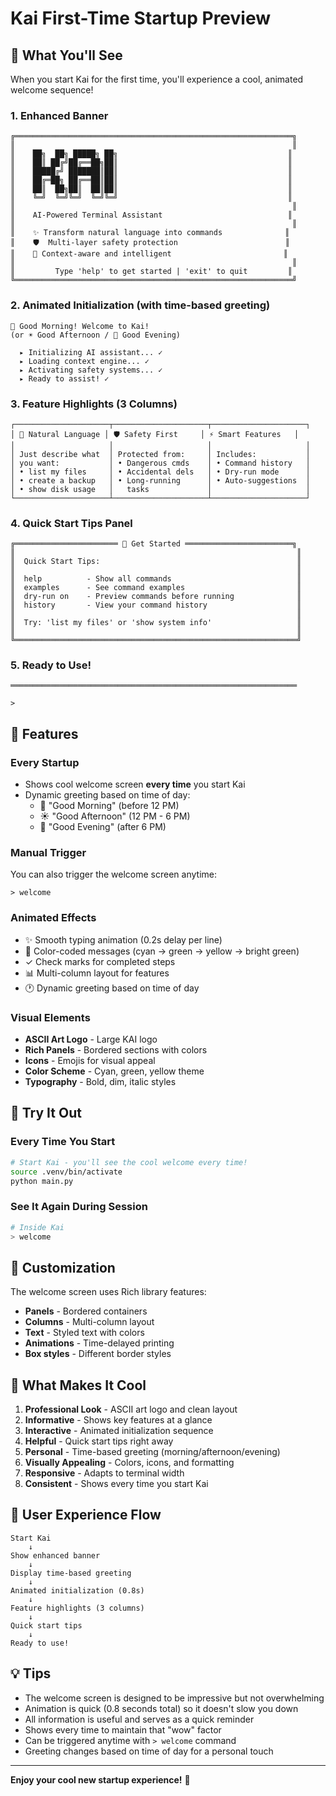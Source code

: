 # Kai First-Time Startup Preview

## 🎨 What You'll See

When you start Kai for the first time, you'll experience a cool, animated welcome sequence!

### 1. Enhanced Banner
```
╔══════════════════════════════════════════════════════════════╗
║                                                              ║
║    ██╗  ██╗ █████╗ ██╗                                      ║
║    ██║ ██╔╝██╔══██╗██║                                      ║
║    █████╔╝ ███████║██║                                      ║
║    ██╔═██╗ ██╔══██║██║                                      ║
║    ██║  ██╗██║  ██║██║                                      ║
║    ╚═╝  ╚═╝╚═╝  ╚═╝╚═╝                                      ║
║                                                              ║
║    AI-Powered Terminal Assistant                            ║
║                                                              ║
║    ✨ Transform natural language into commands              ║
║    🛡️  Multi-layer safety protection                        ║
║    🎯 Context-aware and intelligent                         ║
║                                                              ║
║         Type 'help' to get started | 'exit' to quit         ║
╚══════════════════════════════════════════════════════════════╝
```

### 2. Animated Initialization (with time-based greeting)
```
🌅 Good Morning! Welcome to Kai!
(or ☀️ Good Afternoon / 🌙 Good Evening)

  ▸ Initializing AI assistant... ✓
  ▸ Loading context engine... ✓
  ▸ Activating safety systems... ✓
  ▸ Ready to assist! ✓
```

### 3. Feature Highlights (3 Columns)
```
┌─────────────────────┬─────────────────────┬─────────────────────┐
│ 🤖 Natural Language │ 🛡️ Safety First     │ ⚡ Smart Features   │
│                     │                     │                     │
│ Just describe what  │ Protected from:     │ Includes:           │
│ you want:           │ • Dangerous cmds    │ • Command history   │
│ • list my files     │ • Accidental dels   │ • Dry-run mode      │
│ • create a backup   │ • Long-running      │ • Auto-suggestions  │
│ • show disk usage   │   tasks             │                     │
└─────────────────────┴─────────────────────┴─────────────────────┘
```

### 4. Quick Start Tips Panel
```
╔═══════════════════════ 🚀 Get Started ════════════════════════╗
║                                                               ║
║  Quick Start Tips:                                            ║
║                                                               ║
║  help          - Show all commands                            ║
║  examples      - See command examples                         ║
║  dry-run on    - Preview commands before running              ║
║  history       - View your command history                    ║
║                                                               ║
║  Try: 'list my files' or 'show system info'                   ║
║                                                               ║
╚═══════════════════════════════════════════════════════════════╝
```

### 5. Ready to Use!
```
════════════════════════════════════════════════════════════════

>
```

## 🎯 Features

### Every Startup
- Shows cool welcome screen **every time** you start Kai
- Dynamic greeting based on time of day:
  - 🌅 "Good Morning" (before 12 PM)
  - ☀️ "Good Afternoon" (12 PM - 6 PM)
  - 🌙 "Good Evening" (after 6 PM)

### Manual Trigger
You can also trigger the welcome screen anytime:
```
> welcome
```

### Animated Effects
- ✨ Smooth typing animation (0.2s delay per line)
- 🎨 Color-coded messages (cyan → green → yellow → bright green)
- ✓ Check marks for completed steps
- 📊 Multi-column layout for features
- 🕐 Dynamic greeting based on time of day

### Visual Elements
- **ASCII Art Logo** - Large KAI logo
- **Rich Panels** - Bordered sections with colors
- **Icons** - Emojis for visual appeal
- **Color Scheme** - Cyan, green, yellow theme
- **Typography** - Bold, dim, italic styles

## 🚀 Try It Out

### Every Time You Start
```bash
# Start Kai - you'll see the cool welcome every time!
source .venv/bin/activate
python main.py
```

### See It Again During Session
```bash
# Inside Kai
> welcome
```

## 🎨 Customization

The welcome screen uses Rich library features:
- **Panels** - Bordered containers
- **Columns** - Multi-column layout
- **Text** - Styled text with colors
- **Animations** - Time-delayed printing
- **Box styles** - Different border styles

## 📝 What Makes It Cool

1. **Professional Look** - ASCII art logo and clean layout
2. **Informative** - Shows key features at a glance
3. **Interactive** - Animated initialization sequence
4. **Helpful** - Quick start tips right away
5. **Personal** - Time-based greeting (morning/afternoon/evening)
6. **Visually Appealing** - Colors, icons, and formatting
7. **Responsive** - Adapts to terminal width
8. **Consistent** - Shows every time you start Kai

## 🎯 User Experience Flow

```
Start Kai
    ↓
Show enhanced banner
    ↓
Display time-based greeting
    ↓
Animated initialization (0.8s)
    ↓
Feature highlights (3 columns)
    ↓
Quick start tips
    ↓
Ready to use!
```

## 💡 Tips

- The welcome screen is designed to be impressive but not overwhelming
- Animation is quick (0.8 seconds total) so it doesn't slow you down
- All information is useful and serves as a quick reminder
- Shows every time to maintain that "wow" factor
- Can be triggered anytime with `> welcome` command
- Greeting changes based on time of day for a personal touch

---

**Enjoy your cool new startup experience!** 🎉
